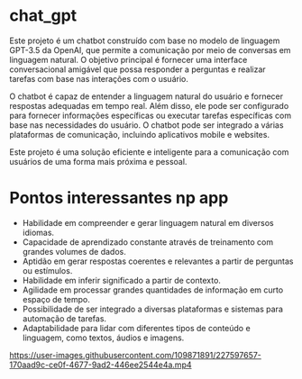 # chat_gpt

Este projeto é um chatbot construído com base no modelo de linguagem GPT-3.5 da OpenAI, que permite a comunicação por meio de conversas em linguagem natural. O objetivo principal é fornecer uma interface conversacional amigável que possa responder a perguntas e realizar tarefas com base nas interações com o usuário.

O chatbot é capaz de entender a linguagem natural do usuário e fornecer respostas adequadas em tempo real. Além disso, ele pode ser configurado para fornecer informações específicas ou executar tarefas específicas com base nas necessidades do usuário. O chatbot pode ser integrado a várias plataformas de comunicação, incluindo aplicativos mobile e websites.

Este projeto é uma solução eficiente e inteligente para a comunicação com usuários de uma forma mais próxima e pessoal. 


# Pontos interessantes np app

* Habilidade em compreender e gerar linguagem natural em diversos idiomas.
* Capacidade de aprendizado constante através de treinamento com grandes volumes de dados.
* Aptidão em gerar respostas coerentes e relevantes a partir de perguntas ou estímulos.
* Habilidade em inferir significado a partir de contexto.
* Agilidade em processar grandes quantidades de informação em curto espaço de tempo.
* Possibilidade de ser integrado a diversas plataformas e sistemas para automação de tarefas.
* Adaptabilidade para lidar com diferentes tipos de conteúdo e linguagem, como textos, áudios e imagens.


https://user-images.githubusercontent.com/109871891/227597657-170aad9c-ce0f-4677-9ad2-446ee2544e4a.mp4

